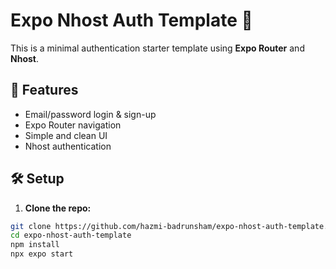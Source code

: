 # Expo Nhost Auth Template 🔐

This is a minimal authentication starter template using **Expo Router** and **Nhost**.

## 🚀 Features

- Email/password login & sign-up
- Expo Router navigation
- Simple and clean UI
- Nhost authentication


## 🛠️ Setup

1. **Clone the repo:**

```bash
git clone https://github.com/hazmi-badrunsham/expo-nhost-auth-template.git
cd expo-nhost-auth-template
npm install
npx expo start

```
